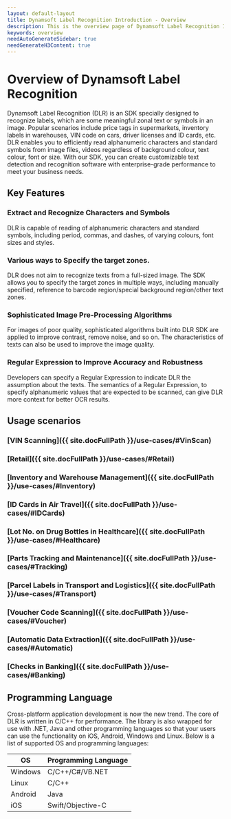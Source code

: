 ```yaml
---
layout: default-layout
title: Dynamsoft Label Recognition Introduction - Overview
description: This is the overview page of Dynamsoft Label Recognition Introduction.
keywords: overview
needAutoGenerateSidebar: true
needGenerateH3Content: true
---
```


# Overview of Dynamsoft Label Recognition

Dynamsoft Label Recognition (DLR) is an SDK specially designed to recognize labels, which are some meaningful zonal text or symbols in an image. Popular scenarios include price tags in supermarkets, inventory labels in warehouses, VIN code on cars, driver licenses and ID cards, etc. DLR enables you to efficiently read alphanumeric characters and standard symbols from image files, videos regardless of background colour, text colour, font or size. With our SDK, you can create customizable text detection and recognition software with enterprise-grade performance to meet your business needs.


## Key Features

### Extract and Recognize Characters and Symbols
DLR is capable of reading of alphanumeric characters and standard symbols, including period, commas, and dashes, of varying colours, font sizes and styles.

### Various ways to Specify the target zones.
DLR does not aim to recognize texts from a full-sized image. The SDK allows you to specify the target zones in multiple ways, including manually specified, reference to barcode region/special background region/other text zones.

### Sophisticated Image Pre-Processing Algorithms
For images of poor quality, sophisticated algorithms built into DLR SDK are applied to improve contrast, remove noise, and so on. The characteristics of texts can also be used to improve the image quality.

### Regular Expression to Improve Accuracy and Robustness
Developers can specify a Regular Expression to indicate DLR the assumption about the texts. The semantics of a Regular Expression, to specify alphanumeric values that are expected to be scanned, can give DLR more context for better OCR results.


## Usage scenarios

### [VIN Scanning]({{ site.docFullPath }}/use-cases/#VinScan)
### [Retail]({{ site.docFullPath }}/use-cases/#Retail)
### [Inventory and Warehouse Management]({{ site.docFullPath }}/use-cases/#Inventory)
### [ID Cards in Air Travel]({{ site.docFullPath }}/use-cases/#IDCards)
### [Lot No. on Drug Bottles in Healthcare]({{ site.docFullPath }}/use-cases/#Healthcare)
### [Parts Tracking and Maintenance]({{ site.docFullPath }}/use-cases/#Tracking)
### [Parcel Labels in Transport and Logistics]({{ site.docFullPath }}/use-cases/#Transport)
### [Voucher Code Scanning]({{ site.docFullPath }}/use-cases/#Voucher)
### [Automatic Data Extraction]({{ site.docFullPath }}/use-cases/#Automatic)
### [Checks in Banking]({{ site.docFullPath }}/use-cases/#Banking)

## Programming Language

Cross-platform application development is now the new trend. The core of DLR is written in C/C++ for performance. The library is also wrapped for use with .NET, Java and other programming languages so that your users can use the functionality on iOS, Android, Windows and Linux. Below is a list of supported OS and programming languages: 

| OS            | Programming Language |
|---------------|----------------------|
|Windows        | C/C++/C\#/VB.NET     |
|Linux          | C/C++                |
|Android        | Java                 |
|iOS            | Swift/Objective-C    |